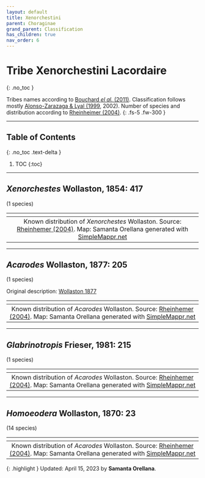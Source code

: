 ```yaml
---
layout: default
title: Xenorchestini
parent: Choraginae
grand_parent: Classification
has_children: true
nav_order: 6
---
```



# Tribe Xenorchestini Lacordaire
{: .no_toc }

Tribes names according to [Bouchard _el al._ (2011)](https://zookeys.pensoft.net/articles.php?id=4001). Classification follows mostly [Alonso-Zarazaga & Lyal (1999](https://weevil.myspecies.info/sites/weevil.info/files/Alonso-Zarazaga%20%26%20Lyal,%201999_World%20Catalogue%20(searchable).pdf), 2002). Number of species and distribution according to [Rheinheimer (2004)](https://www.zobodat.at/pdf/Mitt-Ent-Ver-Stuttgart_39_2004_0001-0244.pdf).
{: .fs-5 .fw-300 }

---

## Table of Contents
{: .no_toc .text-delta }

1. TOC
{:toc}

---

## _Xenorchestes_ Wollaston, 1854: 417
(1 species)

|<img src="https://www.simplemappr.net/map/20451" alt="" />| 
|:--:| 
|Known distribution of _Xenorchestes_ Wollaston. Source: [Rheinhemer (2004)](https://www.zobodat.at/pdf/Mitt-Ent-Ver-Stuttgart_39_2004_0001-0244.pdf). Map: Samanta Orellana generated with [SimpleMappr.net](https://www.simplemappr.net/) |

---

## _Acarodes_ Wollaston, 1877: 205
(1 species)

Original description: [Wollaston 1877](https://www.biodiversitylibrary.org/item/103258#page/237/mode/1up)

|<img src="https://www.simplemappr.net/map/20452" alt="" />| 
|:--:| 
|Known distribution of _Acarodes_ Wollaston. Source: [Rheinhemer (2004)](https://www.zobodat.at/pdf/Mitt-Ent-Ver-Stuttgart_39_2004_0001-0244.pdf). Map: Samanta Orellana generated with [SimpleMappr.net](https://www.simplemappr.net/) |

---

## _Glabrinotropis_ Frieser, 1981: 215
(1 species)

|<img src="https://www.simplemappr.net/map/20456" alt="" />| 
|:--:| 
|Known distribution of _Acarodes_ Wollaston. Source: [Rheinhemer (2004)](https://www.zobodat.at/pdf/Mitt-Ent-Ver-Stuttgart_39_2004_0001-0244.pdf). Map: Samanta Orellana generated with [SimpleMappr.net](https://www.simplemappr.net/) |

---

## _Homoeodera_ Wollaston, 1870: 23
(14 species)

|<img src="https://www.simplemappr.net/map/20457" alt="" />| 
|:--:| 
|Known distribution of _Acarodes_ Wollaston. Source: [Rheinhemer (2004)](https://www.zobodat.at/pdf/Mitt-Ent-Ver-Stuttgart_39_2004_0001-0244.pdf). Map: Samanta Orellana generated with [SimpleMappr.net](https://www.simplemappr.net/) |

{: .highlight }
Updated: April 15, 2023 by **Samanta Orellana**.
